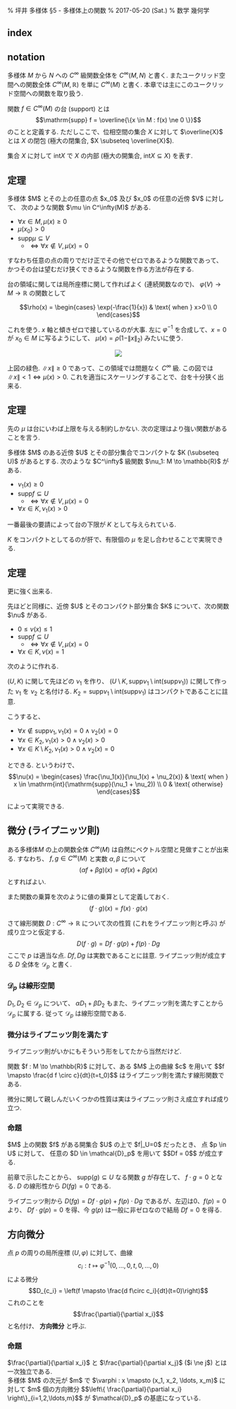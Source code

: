 % 坪井 多様体 &sect;5 - 多様体上の関数
% 2017-05-20 (Sat.)
% 数学 幾何学

## index

<div id=toc></div>

## notation

多様体 $M$ から $N$ への $C^\infty$ 級関数全体を $C^\infty(M,N)$ と書く.
またユークリッド空間への関数全体 $C^\infty(M, \mathbb{R})$
を単に $C^\infty(M)$ と書く.
本章では主にこのユークリッド空間への関数を取り扱う.

関数 $f \in C^\infty(M)$ の台 (support) とは
$$\mathrm{supp} f = \overline{\{x \in M : f(x) \ne 0 \}}$$
のことと定義する.
ただしここで、位相空間の集合 $X$ に対して $\overline{X}$ とは $X$ の閉包
(極大の閉集合, $X \subseteq \overline{X}$).

集合 $X$ に対して $\mathrm{int}X$ で $X$ の内部
(極大の開集合, $\mathrm{int}X \subseteq X$) を表す.

## 定理

<div class=thm>
多様体 $M$ とその上の任意の点 $x_0$ 及び $x_0$ の任意の近傍 $V$ に対して、
次のような関数 $\mu \in C^\infty(M)$ がある.

- $\forall x \in M, \mu(x) \geq 0$
- $\mu(x_0) > 0$
- $\mathrm{supp}\mu \subseteq V$
    - $\iff \forall x \not\in V, \mu(x) = 0$
</div>

すなわち任意の点の周りでだけ正でその他でゼロであるような関数であって、
かつその台は望むだけ狭くできるような関数を作る方法が存在する.

台の領域に関しては局所座標に関して作ればよく (連続関数なので)、
$\varphi(V) \to M \to \mathbb{R}$
の関数として

$$\rho(x) = \begin{cases}
\exp(-\frac{1}{x}) & \text{ when } x>0 \\
0
\end{cases}$$

これを使う.
$x$ 軸と傾きゼロで接しているのが大事.
左に $\varphi^{-1}$ を合成して、$x=0$ が $x_0 \in M$ に写るようにして、
$\mu(x) = \rho(1 - \|x\|_2)$
みたいに使う.

<center><img src="http://i.imgur.com/mCS1Pwt.png" /></center>

上図の緑色.
$\|x\| \geq 0$ であって、この領域では問題なく $C^\infty$ 級.
この図では $\|x\| <1 \iff \mu(x) > 0$.
これを適当にスケーリングすることで、台を十分狭く出来る.

## 定理

先の $\mu$ は台にいわば上限を与える制約しかない.
次の定理はより強い関数があることを言う.

<div class=thm>
多様体 $M$ のある近傍 $U$ とその部分集合でコンパクトな $K (\subseteq U)$ があるとする.
次のような $C^\infty$ 級関数 $\nu_1: M \to \mathbb{R}$ がある.

- $\nu_1(x) \geq 0$
- $\mathrm{supp}f \subseteq U$
    - $\iff \forall x \not\in V, \mu(x) = 0$
- $\forall x \in K, \nu_1(x) > 0$
</div>

一番最後の要請によって台の下限が $K$ として与えられている.

$K$ をコンパクトとしてるのが肝で、有限個の $\mu$ を足し合わせることで実現できる.

## 定理

更に強く出来る.

<div class=thm>
先ほどと同様に、近傍 $U$ とそのコンパクト部分集合 $K$ について、次の関数 $\nu$ がある.

- $0 \leq \nu(x) \leq 1$
- $\mathrm{supp}f \subseteq U$
    - $\iff \forall x \not\in V, \mu(x) = 0$
- $\forall x \in K, \nu(x) = 1$
</div>

次のように作れる.

$(U, K)$ に関して先ほどの $\nu_1$ を作り、
$(U \setminus K, \mathrm{supp} \nu_1 \setminus \mathrm{int}(\mathrm{supp} \nu_1))$
に関して作った $\nu_1$ を $\nu_2$ と名付ける.
$K_2 = \mathrm{supp} \nu_1 \setminus \mathrm{int}(\mathrm{supp} \nu_1)$ はコンパクトであることに註意.

こうすると、

- $\forall x \not\in \mathrm{supp} \nu_1, \nu_1(x) = 0 \land \nu_2(x)=0$
- $\forall x \in K_2, \nu_1(x) > 0 \land \nu_2(x) > 0$
- $\forall x \in K \setminus K_2, \nu_1(x) > 0 \land \nu_2(x) = 0$

とできる.
というわけで、
$$\nu(x) = \begin{cases}
\frac{\nu_1(x)}{\nu_1(x) + \nu_2(x)} & \text{ when } x \in \mathrm{int}(\mathrm{supp}(\nu_1 + \nu_2)) \\
0 & \text{ otherwise}
\end{cases}$$

によって実現できる.

## 微分 (ライプニッツ則)

ある多様体$M$ の上の関数全体
$C^\infty(M)$
は自然にベクトル空間と見做すことが出来る.
すなわち、
$f, g \in C^\infty(M)$
と実数 $\alpha, \beta$ について
$$(\alpha f + \beta g)(x) = \alpha f(x) + \beta g(x)$$
とすればよい.

また関数の乗算を次のように値の乗算として定義しておく.
$$(f \cdot g)(x) = f(x) \cdot g(x)$$

さて線形関数
$D : C^\infty \to \mathbb{R}$
について次の性質 (これをライプニッツ則と呼ぶ) が成り立つと仮定する.
$$D (f \cdot g) = Df \cdot g(p) + f(p) \cdot Dg$$
ここで $p$ は適当な点.
$Df, Dg$ は実数であることに註意.
ライプニッツ則が成立する $D$ 全体を $\mathcal{D}_p$ と書く.

### $\mathcal{D}_p$ は線形空間

$D_1, D_2 \in \mathcal{D}_p$ について、
$\alpha D_1 + \beta D_2$ もまた、ライプニッツ則を満たすことから
$\mathcal{D}_p$ に属する.
従って $\mathcal{D}_p$ は線形空間である.

### 微分はライプニッツ則を満たす

ライプニッツ則がいかにもそういう形をしてたから当然だけど.

<div class=thm>
関数 $f : M \to \mathbb{R}$ に対して、ある $M$ 上の曲線 $c$ を用いて
$$f \mapsto \frac{d f \circ c}{dt}(t=t_0)$$
はライプニッツ則を満たす線形関数である.
</div>

微分に関して親しんだいくつかの性質は実はライプニッツ則さえ成立すれば成り立つ.

### 命題

<div class=thm>
$M$ 上の関数 $f$ がある開集合 $U$ の上で $f|_U=0$ だったとき、
点 $p \in U$ に対して、
任意の $D \in \mathcal{D}_p$ を用いて
$$Df = 0$$
が成立する.
</div>

前章で示したことから、
$\mathrm{supp}(g) \subseteq U$ なる関数 $g$ が存在して、
$f \cdot g = 0$ となる.
$D$ の線形性から $D(fg)=0$ である.

ライプニッツ則から
$D(fg) = Df \cdot g(p) + f(p) \cdot Dg$
であるが、左辺は0、$f(p)=0$ より、
$Df \cdot g(p) = 0$
を得、今 $g(p)$ は一般に非ゼロなので結局 $Df=0$ を得る.

## 方向微分

点 $p$ の周りの局所座標 $(U, \varphi)$ に対して、曲線
$$c_i : t \mapsto \varphi^{-1}(0,\ldots,0,t,0,\ldots,0)$$
による微分
$$D_{c_i} = \left(f \mapsto \frac{d f\circ c_i}{dt}(t=0)\right)$$
これのことを
$$\frac{\partial}{\partial x_i}$$
と名付け、 **方向微分** と呼ぶ.

### 命題

<div class=thm>
$\frac{\partial}{\partial x_i}$ と $\frac{\partial}{\partial x_j}$ ($i \ne j$) とは一次独立である.
</div>

<div class=thm>
多様体 $M$ の次元が $m$ で
$\varphi : x \mapsto (x_1, x_2, \ldots, x_m)$
に対して $m$ 個の方向微分
$$\left\{
\frac{\partial}{\partial x_i}
\right\}_{i=1,2,\ldots,m}$$
が $\mathcal{D}_p$ の基底になっている.
</div>
